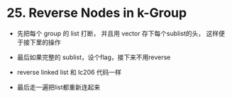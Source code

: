 # 25. Reverse Nodes in k-Group

- 先把每个 group 的 list 打断， 并且用 vector 存下每个sublist的头， 这样便于接下里的操作

- 最后如果完整的 sublist，设个flag，接下来不用reverse

- reverse linked list 和 lc206 代码一样

- 最后走一遍把list都重新连起来
